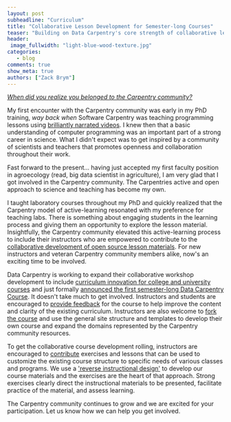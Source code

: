 ```yaml
---
layout: post
subheadline: "Curriculum"
title: "Collaborative Lesson Development for Semester-long Courses"
teaser: "Building on Data Carpentry's core strength of collaborative lesson development."
header:
 image_fullwidth: "light-blue-wood-texture.jpg"
categories:
   - blog
comments: true
show_meta: true
authors: ["Zack Brym"]
---
```


*[When did you realize you belonged to the Carpentry community?][belonging]*

My first encounter with the Carpentry community was early in my PhD training,
*way back when* Software Carpentry was teaching programming lessons using
[brilliantly narrated videos][swc-shell-video]. I knew then that a basic
understanding of computer programming was an important part of a strong career
in science. What I didn't expect was to get inspired by a community of
scientists and teachers that promotes openness and collaboration throughout
their work. 

Fast forward to the present... having just accepted my first faculty position
in agroecology (read, big data scientist in agriculture), I am very glad that I
got involved in the Carpentry community. The Carpentries active and open
approach to science and teaching has become my own.

I taught laboratory courses throughout my PhD and quickly realized that the
Carpentry model of active-learning resonated with my preference for teaching
labs. There is something about engaging students in the learning process and
giving them an opportunity to explore the lesson material. Insightfully, the
Carpentry community elevated this active-learning process to include their
instructors who are empowered to contribute to the [collaborative development of
open source lesson materials][collaborative-dev]. For new instructors and 
veteran Carpentry community members alike, now's an exciting time to be
involved.

Data Carpentry is working to expand their collaborative workshop development to
include [curriculum innovation for college and university courses][curriculum-innovation]
and just formally [announced the first semester-long Data Carpentry Course][fork-our-course].
It doesn't take much to get involved. Instructors and students are encouraged to
[provide feedback][feedback-contribute] for the course to help improve the content and clarity of the existing curriculum. Instructors are also welcome to
[fork the course][fork-our-course] and use the general site structure and
templates to develop their own course and expand the domains represented by the
Carpentry community resources. 

To get the collaborative course development rolling, instructors are encouraged
to [contribute][feedback-contribute] exercises and lessons that can be used to
customize the existing course structure to specific needs of various classes and
programs. We use a ['reverse instructional design'][lesson-training] to develop
our course materials and the exercises are the heart of that approach. Strong
exercises clearly direct the instructional materials to be presented, facilitate 
practice of the material, and assess learning.

The Carpentry community continues to grow and we are excited for your
participation. Let us know how we can help you get involved.

[belonging]: http://www.datacarpentry.org/blog/belonging/
[swc-shell-video]: https://www.youtube.com/watch?v=U3iNcBtycaQ&list=PLUQy4zfrctjH-FsjpIZDZ0NBznvF4FdNP
[collaborative-dev]: https://jabberwocky.weecology.org
[curriculum-innovation]: https://docs.google.com/document/d/1Xf6k3KOj9Joyubum_p465YH198JPGlG09F9_r00Mmcw/edit
[fork-our-course]: https://jabberwocky.weecology.org/2016/11/14/fork-our-course-a-semester-long-data-carpentry-course-for-biologists/
[feedback-contribute]: http://www.datacarpentry.org/semester-biology/docs/course/contributing/
[lesson-training]: https://swcarpentry.github.io/instructor-training/19-lessons/
